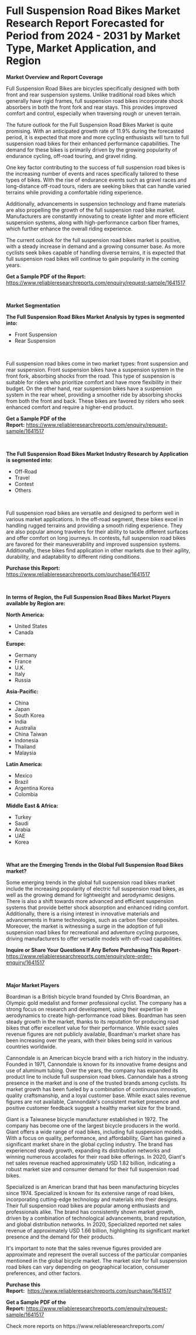 <p><h1>Full Suspension Road Bikes Market Research Report Forecasted for Period from 2024 -  2031 by Market Type, Market Application, and Region</h1></p><p><strong>Market Overview and Report Coverage</strong></p>
<p><p>Full Suspension Road Bikes are bicycles specifically designed with both front and rear suspension systems. Unlike traditional road bikes which generally have rigid frames, full suspension road bikes incorporate shock absorbers in both the front fork and rear stays. This provides improved comfort and control, especially when traversing rough or uneven terrain.</p><p>The future outlook for the Full Suspension Road Bikes Market is quite promising. With an anticipated growth rate of 11.9% during the forecasted period, it is expected that more and more cycling enthusiasts will turn to full suspension road bikes for their enhanced performance capabilities. The demand for these bikes is primarily driven by the growing popularity of endurance cycling, off-road touring, and gravel riding.</p><p>One key factor contributing to the success of full suspension road bikes is the increasing number of events and races specifically tailored to these types of bikes. With the rise of endurance events such as gravel races and long-distance off-road tours, riders are seeking bikes that can handle varied terrains while providing a comfortable riding experience.</p><p>Additionally, advancements in suspension technology and frame materials are also propelling the growth of the full suspension road bike market. Manufacturers are constantly innovating to create lighter and more efficient suspension systems, along with high-performance carbon fiber frames, which further enhance the overall riding experience.</p><p>The current outlook for the full suspension road bikes market is positive, with a steady increase in demand and a growing consumer base. As more cyclists seek bikes capable of handling diverse terrains, it is expected that full suspension road bikes will continue to gain popularity in the coming years.</p></p>
<p><strong>Get a Sample PDF of the Report:</strong> <a href="https://www.reliableresearchreports.com/enquiry/request-sample/1641517">https://www.reliableresearchreports.com/enquiry/request-sample/1641517</a></p>
<p>&nbsp;</p>
<p><strong>Market Segmentation</strong></p>
<p><strong>The Full Suspension Road Bikes Market Analysis by types is segmented into:</strong></p>
<p><ul><li>Front Suspension</li><li>Rear Suspension</li></ul></p>
<p>&nbsp;</p>
<p><p>Full suspension road bikes come in two market types: front suspension and rear suspension. Front suspension bikes have a suspension system in the front fork, absorbing shocks from the road. This type of suspension is suitable for riders who prioritize comfort and have more flexibility in their budget. On the other hand, rear suspension bikes have a suspension system in the rear wheel, providing a smoother ride by absorbing shocks from both the front and back. These bikes are favored by riders who seek enhanced comfort and require a higher-end product.</p></p>
<p><strong>Get a Sample PDF of the Report:</strong>&nbsp;<a href="https://www.reliableresearchreports.com/enquiry/request-sample/1641517">https://www.reliableresearchreports.com/enquiry/request-sample/1641517</a></p>
<p>&nbsp;</p>
<p><strong>The Full Suspension Road Bikes Market Industry Research by Application is segmented into:</strong></p>
<p><ul><li>Off-Road</li><li>Travel</li><li>Contest</li><li>Others</li></ul></p>
<p>&nbsp;</p>
<p><p>Full suspension road bikes are versatile and designed to perform well in various market applications. In the off-road segment, these bikes excel in handling rugged terrains and providing a smooth riding experience. They are also popular among travelers for their ability to tackle different surfaces and offer comfort on long journeys. In contests, full suspension road bikes are favored for their maneuverability and improved suspension systems. Additionally, these bikes find application in other markets due to their agility, durability, and adaptability to different riding conditions.</p></p>
<p><strong>Purchase this Report:</strong>&nbsp; <a href="https://www.reliableresearchreports.com/purchase/1641517">https://www.reliableresearchreports.com/purchase/1641517</a></p>
<p>&nbsp;</p>
<p><strong>In terms of Region, the Full Suspension Road Bikes Market Players available by Region are:</strong></p>
<p>
    <p> <strong> North America: </strong>
        <ul>
            <li>United States</li>
            <li>Canada</li>
        </ul>
        </p> 
    <p> <strong> Europe: </strong>
        <ul>
            <li>Germany</li>
            <li>France</li>
            <li>U.K.</li>
            <li>Italy</li>
            <li>Russia</li>
        </ul>
        </p> 
    <p> <strong> Asia-Pacific: </strong>
        <ul>
            <li>China</li>
            <li>Japan</li>
            <li>South Korea</li>
            <li>India</li>
            <li>Australia</li>
            <li>China Taiwan</li>
            <li>Indonesia</li>
            <li>Thailand</li>
            <li>Malaysia</li>
        </ul>
        </p> 
    <p> <strong> Latin America: </strong>
        <ul>
            <li>Mexico</li>
            <li>Brazil</li>
            <li>Argentina Korea</li>
            <li>Colombia</li>
        </ul>
        </p> 
    <p> <strong> Middle East & Africa: </strong>
        <ul>
            <li>Turkey</li>
            <li>Saudi</li>
            <li>Arabia</li>
            <li>UAE</li>
            <li>Korea</li>
        </ul>
    </p>
    </p>
<p>&nbsp;</p>
<p><strong>What are the Emerging Trends in the Global Full Suspension Road Bikes market?</strong></p>
<p><p>Some emerging trends in the global full suspension road bikes market include the increasing popularity of electric full suspension road bikes, as well as the growing demand for lightweight and aerodynamic designs. There is also a shift towards more advanced and efficient suspension systems that provide better shock absorption and enhanced riding comfort. Additionally, there is a rising interest in innovative materials and advancements in frame technologies, such as carbon fiber composites. Moreover, the market is witnessing a surge in the adoption of full suspension road bikes for recreational and adventure cycling purposes, driving manufacturers to offer versatile models with off-road capabilities.</p></p>
<p><strong>Inquire or Share Your Questions If Any Before Purchasing This Report</strong>- <a href="https://www.reliableresearchreports.com/enquiry/pre-order-enquiry/1641517">https://www.reliableresearchreports.com/enquiry/pre-order-enquiry/1641517</a></p>
<p>&nbsp;</p>
<p><strong>Major Market Players</strong></p>
<p><p>Boardman is a British bicycle brand founded by Chris Boardman, an Olympic gold medalist and former professional cyclist. The company has a strong focus on research and development, using their expertise in aerodynamics to create high-performance road bikes. Boardman has seen steady growth in the market, thanks to its reputation for producing road bikes that offer excellent value for their performance. While exact sales revenue figures are not publicly available, Boardman's market share has been increasing over the years, with their bikes being sold in various countries worldwide.</p><p>Cannondale is an American bicycle brand with a rich history in the industry. Founded in 1971, Cannondale is known for its innovative frame designs and use of aluminum tubing. Over the years, the company has expanded its product line to include full suspension road bikes. Cannondale has a strong presence in the market and is one of the trusted brands among cyclists. Its market growth has been fueled by a combination of continuous innovation, quality craftsmanship, and a loyal customer base. While exact sales revenue figures are not available, Cannondale's consistent market presence and positive customer feedback suggest a healthy market size for the brand.</p><p>Giant is a Taiwanese bicycle manufacturer established in 1972. The company has become one of the largest bicycle producers in the world. Giant offers a wide range of road bikes, including full suspension models. With a focus on quality, performance, and affordability, Giant has gained a significant market share in the global cycling industry. The brand has experienced steady growth, expanding its distribution networks and winning numerous accolades for their road bike offerings. In 2020, Giant's net sales revenue reached approximately USD 1.82 billion, indicating a robust market size and consumer demand for their full suspension road bikes.</p><p>Specialized is an American brand that has been manufacturing bicycles since 1974. Specialized is known for its extensive range of road bikes, incorporating cutting-edge technology and materials into their designs. Their full suspension road bikes are popular among enthusiasts and professionals alike. The brand has consistently shown market growth, driven by a combination of technological advancements, brand reputation, and global distribution networks. In 2020, Specialized reported net sales revenue of approximately USD 1.66 billion, highlighting its significant market presence and the demand for their products.</p><p>It's important to note that the sales revenue figures provided are approximate and represent the overall success of the particular companies mentioned in the global bicycle market. The market size for full suspension road bikes can vary depending on geographical location, consumer preferences, and other factors.</p></p>
<p><strong>Purchase this Report:</strong>&nbsp;&nbsp;<a href="https://www.reliableresearchreports.com/purchase/1641517">https://www.reliableresearchreports.com/purchase/1641517</a></p>
<p></p>
<p><strong>Get a Sample PDF of the Report:</strong>&nbsp;<a href="https://www.reliableresearchreports.com/enquiry/request-sample/1641517">https://www.reliableresearchreports.com/enquiry/request-sample/1641517</a></p>
<p>Check more reports on https://www.reliableresearchreports.com/</p>